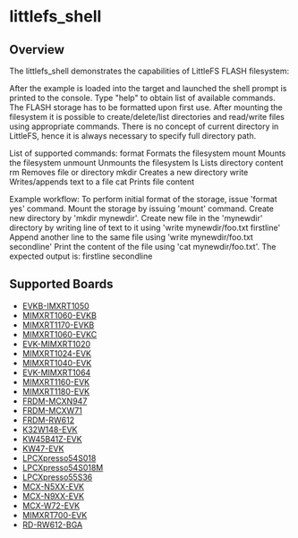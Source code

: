 # littlefs_shell

## Overview
The littlefs_shell demonstrates the capabilities of LittleFS FLASH filesystem:

After the example is loaded into the target and launched the shell prompt is printed to the console.
Type "help" to obtain list of available commands. The FLASH storage has to be formatted upon first use.
After mounting the filesystem it is possible to create/delete/list directories and read/write files using appropriate commands.
There is no concept of current directory in LittleFS, hence it is always necessary to specify full directory path.

List of supported commands:
  format       Formats the filesystem
  mount        Mounts the filesystem
  unmount      Unmounts the filesystem
  ls           Lists directory content
  rm           Removes file or directory
  mkdir        Creates a new directory
  write        Writes/appends text to a file
  cat          Prints file content

Example workflow:
To perform initial format of the storage, issue 'format yes' command.
Mount the storage by issuing 'mount' command.
Create new directory by 'mkdir mynewdir'.
Create new file in the 'mynewdir' directory by writing line of text to it using 'write mynewdir/foo.txt firstline'
Append another line to the same file using 'write mynewdir/foo.txt secondline'
Print the content of the file using 'cat mynewdir/foo.txt'. The expected output is:
  firstline
  secondline

## Supported Boards
- [EVKB-IMXRT1050](../../_boards/evkbimxrt1050/littlefs_examples/littlefs_shell/example_board_readme.md)
- [MIMXRT1060-EVKB](../../_boards/evkbmimxrt1060/littlefs_examples/littlefs_shell/example_board_readme.md)
- [MIMXRT1170-EVKB](../../_boards/evkbmimxrt1170/littlefs_examples/littlefs_shell/example_board_readme.md)
- [MIMXRT1060-EVKC](../../_boards/evkcmimxrt1060/littlefs_examples/littlefs_shell/example_board_readme.md)
- [EVK-MIMXRT1020](../../_boards/evkmimxrt1020/littlefs_examples/littlefs_shell/example_board_readme.md)
- [MIMXRT1024-EVK](../../_boards/evkmimxrt1024/littlefs_examples/littlefs_shell/example_board_readme.md)
- [MIMXRT1040-EVK](../../_boards/evkmimxrt1040/littlefs_examples/littlefs_shell/example_board_readme.md)
- [EVK-MIMXRT1064](../../_boards/evkmimxrt1064/littlefs_examples/littlefs_shell/example_board_readme.md)
- [MIMXRT1160-EVK](../../_boards/evkmimxrt1160/littlefs_examples/littlefs_shell/example_board_readme.md)
- [MIMXRT1180-EVK](../../_boards/evkmimxrt1180/littlefs_examples/littlefs_shell/example_board_readme.md)
- [FRDM-MCXN947](../../_boards/frdmmcxn947/littlefs_examples/littlefs_shell/example_board_readme.md)
- [FRDM-MCXW71](../../_boards/frdmmcxw71/littlefs_examples/littlefs_shell/example_board_readme.md)
- [FRDM-RW612](../../_boards/frdmrw612/littlefs_examples/littlefs_shell/example_board_readme.md)
- [K32W148-EVK](../../_boards/k32w148evk/littlefs_examples/littlefs_shell/example_board_readme.md)
- [KW45B41Z-EVK](../../_boards/kw45b41zevk/littlefs_examples/littlefs_shell/example_board_readme.md)
- [KW47-EVK](../../_boards/kw47evk/littlefs_examples/littlefs_shell/example_board_readme.md)
- [LPCXpresso54S018](../../_boards/lpcxpresso54s018/littlefs_examples/littlefs_shell/example_board_readme.md)
- [LPCXpresso54S018M](../../_boards/lpcxpresso54s018m/littlefs_examples/littlefs_shell/example_board_readme.md)
- [LPCXpresso55S36](../../_boards/lpcxpresso55s36/littlefs_examples/littlefs_shell/example_board_readme.md)
- [MCX-N5XX-EVK](../../_boards/mcxn5xxevk/littlefs_examples/littlefs_shell/example_board_readme.md)
- [MCX-N9XX-EVK](../../_boards/mcxn9xxevk/littlefs_examples/littlefs_shell/example_board_readme.md)
- [MCX-W72-EVK](../../_boards/mcxw72evk/littlefs_examples/littlefs_shell/example_board_readme.md)
- [MIMXRT700-EVK](../../_boards/mimxrt700evk/littlefs_examples/littlefs_shell/example_board_readme.md)
- [RD-RW612-BGA](../../_boards/rdrw612bga/littlefs_examples/littlefs_shell/example_board_readme.md)
